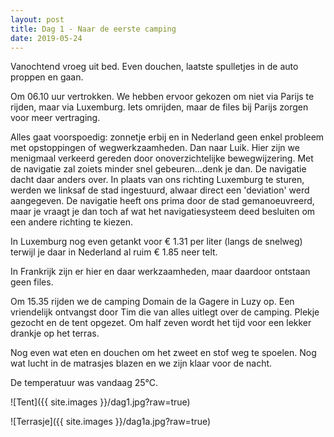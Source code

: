 ```yaml
---
layout: post
title: Dag 1 - Naar de eerste camping
date: 2019-05-24
---
```

Vanochtend vroeg uit bed. Even douchen, laatste spulletjes in de auto proppen en gaan.  

Om 06.10 uur vertrokken. We hebben ervoor gekozen om niet via Parijs te rijden, maar via Luxemburg. Iets omrijden, maar de files bij Parijs zorgen voor meer vertraging.  

Alles gaat voorspoedig: zonnetje erbij en in Nederland geen enkel probleem met opstoppingen of wegwerkzaamheden. Dan naar Luik. Hier zijn we menigmaal verkeerd gereden door onoverzichtelijke bewegwijzering. Met de navigatie zal zoiets minder snel gebeuren...denk je dan. De navigatie dacht daar anders over. In plaats van ons richting Luxemburg te sturen, werden we linksaf de stad ingestuurd, alwaar direct een 'deviation' werd aangegeven. De navigatie heeft ons prima door de stad gemanoeuvreerd, maar je vraagt je dan toch af wat het navigatiesysteem deed besluiten om een andere richting te kiezen.  

In Luxemburg nog even getankt voor € 1.31 per liter (langs de snelweg) terwijl je daar in Nederland al ruim € 1.85 neer telt.  

In Frankrijk zijn er hier en daar werkzaamheden, maar daardoor ontstaan geen files.  

Om 15.35 rijden we de camping Domain de la Gagere in Luzy op. Een vriendelijk ontvangst door Tim die van alles uitlegt over de camping. Plekje gezocht en de tent opgezet. Om half zeven wordt het tijd voor een lekker drankje op het terras.  

Nog even wat eten en douchen om het zweet en stof weg te spoelen. Nog wat lucht in de matrasjes blazen en we zijn klaar voor de nacht.  

De temperatuur was vandaag 25°C.  


![Tent]({{ site.images }}/dag1.jpg?raw=true)  


![Terrasje]({{ site.images }}/dag1a.jpg?raw=true)